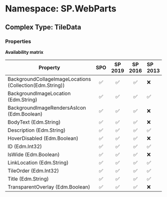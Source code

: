 # Namespace: SP.WebParts

## Complex Type: TileData

### Properties

**Availability matrix**

Property | SPO | SP 2019 | SP 2016 | SP 2013
----------|:---:|:-------:|:-------:|:-------
BackgroundCollageImageLocations (Collection(Edm.String)) | ✅ | ✅ | ✅ | ❌
BackgroundImageLocation (Edm.String) | ✅ | ✅ | ✅ | ✅
BackgroundImageRendersAsIcon (Edm.Boolean) | ✅ | ✅ | ✅ | ❌
BodyText (Edm.String) | ✅ | ✅ | ✅ | ❌
Description (Edm.String) | ✅ | ✅ | ✅ | ✅
HoverDisabled (Edm.Boolean) | ✅ | ✅ | ✅ | ❌
ID (Edm.Int32) | ✅ | ✅ | ✅ | ✅
IsWide (Edm.Boolean) | ✅ | ✅ | ✅ | ❌
LinkLocation (Edm.String) | ✅ | ✅ | ✅ | ✅
TileOrder (Edm.Int32) | ✅ | ✅ | ✅ | ✅
Title (Edm.String) | ✅ | ✅ | ✅ | ✅
TransparentOverlay (Edm.Boolean) | ✅ | ✅ | ✅ | ❌